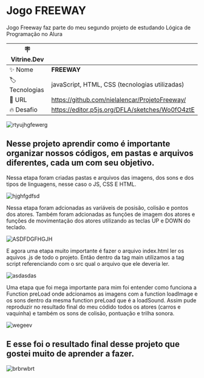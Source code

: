 # Jogo FREEWAY

Jogo Freeway faz parte do meu segundo projeto de estudando Lógica de Programação no Alura

| :placard: Vitrine.Dev |     |
| -------------  | --- |
| :sparkles: Nome        | **FREEWAY**
| :label: Tecnologias | javaScript, HTML, CSS (tecnologias utilizadas)
| :rocket: URL         | https://github.com/nielalencar/ProjetoFreeway/
| :fire: Desafio     | https://editor.p5js.org/DFLA/sketches/Wo0fO4ztE

<!-- Inserir imagem com a #vitrinedev ao final do link -->
![rtyujhgfewerg](https://github.com/nielalencar/ProjetoFreeway/assets/129704411/2175167e-0251-4ae5-854c-06efd8c126cf#vitrinedev)

## Nesse projeto aprendir como é importante organizar nossos códigos, em pastas e arquivos diferentes, cada um com seu objetivo.

Nessa etapa foram criadas pastas e arquivos das imagens, dos sons e dos tipos de linguagens, nesse caso o JS, CSS E HTML.

![hjghfgdfsd](https://github.com/nielalencar/ProjetoFreeway/assets/129704411/ae14ba20-670d-4138-bea9-8efae33f351b)

Nessa etapa foram adcionadas as variáveis de posisão, colisão e pontos dos atores. Também foram adcionadas as funções de imagem dos atores e funções de movimentação dos atores utilizando as teclas UP e DOWN do teclado. 

![ASDFDGFHGJH](https://github.com/nielalencar/ProjetoFreeway/assets/129704411/108c9aa7-36a6-4f91-b827-0a0a029a8620)


E agora uma etapa muito importante é fazer o arquivo index.html ler os aquivos .js de todo o projeto. Então dentro da tag main utilizamos a tag script referenciando com o src qual o arquivo que ele deveria ler.

![asdasdas](https://github.com/nielalencar/ProjetoFreeway/assets/129704411/5d9903bb-1625-4831-b36a-a5decdc5102d)


Uma etapa que foi mega importante para mim foi entender como funciona a Function preLoad onde adcionamos as imagens com a function loadImage e os sons dentro da mesma function preLoad que é a loadSound.
Assim pude reproduzir no resultado final do meu códido todos os atores (carros e vaquinha) e também os sons de colisão, pontuação e trilha sonora.

![wegeev](https://github.com/nielalencar/ProjetoFreeway/assets/129704411/ae13037b-771a-4a98-ac52-e3e45d62c02d)

## E esse foi o resultado final desse projeto que gostei muito de aprender a fazer.

![brbrwbrt](https://github.com/nielalencar/ProjetoFreeway/assets/129704411/32277a9c-1a43-431a-ace1-012f594c3da2)
